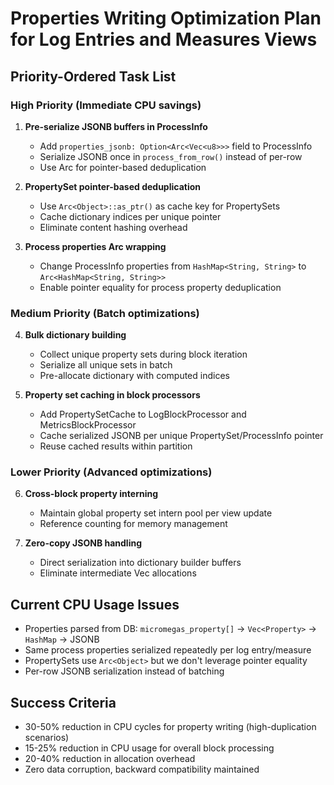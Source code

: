 # Properties Writing Optimization Plan for Log Entries and Measures Views

## Priority-Ordered Task List

### High Priority (Immediate CPU savings)

1. **Pre-serialize JSONB buffers in ProcessInfo**
   - Add `properties_jsonb: Option<Arc<Vec<u8>>>` field to ProcessInfo
   - Serialize JSONB once in `process_from_row()` instead of per-row
   - Use Arc for pointer-based deduplication

2. **PropertySet pointer-based deduplication**
   - Use `Arc<Object>::as_ptr()` as cache key for PropertySets
   - Cache dictionary indices per unique pointer
   - Eliminate content hashing overhead

3. **Process properties Arc wrapping**
   - Change ProcessInfo properties from `HashMap<String, String>` to `Arc<HashMap<String, String>>`
   - Enable pointer equality for process property deduplication

### Medium Priority (Batch optimizations)

4. **Bulk dictionary building**
   - Collect unique property sets during block iteration
   - Serialize all unique sets in batch
   - Pre-allocate dictionary with computed indices

5. **Property set caching in block processors**
   - Add PropertySetCache to LogBlockProcessor and MetricsBlockProcessor
   - Cache serialized JSONB per unique PropertySet/ProcessInfo pointer
   - Reuse cached results within partition

### Lower Priority (Advanced optimizations)

6. **Cross-block property interning**
   - Maintain global property set intern pool per view update
   - Reference counting for memory management

7. **Zero-copy JSONB handling**
   - Direct serialization into dictionary builder buffers
   - Eliminate intermediate Vec<u8> allocations

## Current CPU Usage Issues

- Properties parsed from DB: `micromegas_property[]` → `Vec<Property>` → `HashMap` → JSONB
- Same process properties serialized repeatedly per log entry/measure
- PropertySets use `Arc<Object>` but we don't leverage pointer equality
- Per-row JSONB serialization instead of batching

## Success Criteria

- 30-50% reduction in CPU cycles for property writing (high-duplication scenarios)
- 15-25% reduction in CPU usage for overall block processing
- 20-40% reduction in allocation overhead
- Zero data corruption, backward compatibility maintained